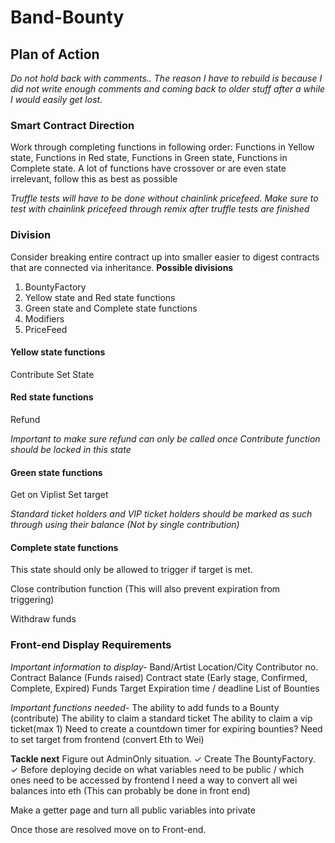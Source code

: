 # Band-Bounty

## Plan of Action
*Do not hold back with comments.. The reason I have to rebuild is because I did not write enough comments and coming back to older stuff after a while I would easily get lost.*

### Smart Contract Direction
Work through completing functions in following order:
Functions in Yellow state,
Functions in Red state,
Functions in Green state,
Functions in Complete state.
A lot of functions have crossover or are even state irrelevant, follow this as best as possible

*Truffle tests will have to be done without chainlink pricefeed.*
*Make sure to test with chainlink pricefeed through remix after truffle tests are finished*

### Division
Consider breaking entire contract up into smaller easier to digest contracts that are connected via inheritance.
**Possible divisions**
1. BountyFactory
2. Yellow state and Red state functions
3. Green state and Complete state functions
4. Modifiers
5. PriceFeed

#### Yellow state functions
Contribute
Set State


#### Red state functions
Refund

*Important to make sure refund can only be called once*
*Contribute function should be locked in this state*


#### Green state functions
Get on Viplist
Set target

*Standard ticket holders and VIP ticket holders should be marked as such through using their balance (Not by single contribution)*


#### Complete state functions
This state should only be allowed to trigger if target is met.

Close contribution function (This will also prevent expiration from triggering)

Withdraw funds 


### Front-end Display Requirements
*Important information to display-*
Band/Artist
Location/City
Contributor no.
Contract Balance (Funds raised)
Contract state (Early stage, Confirmed, Complete, Expired)
Funds Target
Expiration time / deadline
List of Bounties

*Important functions needed-*
The ability to add funds to a Bounty (contribute)
The ability to claim a standard ticket
The ability to claim a vip ticket(max 1)
Need to create a countdown timer for expiring bounties?
Need to set target from frontend (convert Eth to Wei)




**Tackle next**
Figure out AdminOnly situation. ✓
Create The BountyFactory. ✓
Before deploying decide on what variables need to be public / which ones need to be accessed by frontend
I need a way to convert all wei balances into eth (This can probably be done in front end)

Make a getter page and turn all public variables into private



Once those are resolved move on to Front-end.